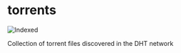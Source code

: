 torrents 
========
![Indexed](https://img.shields.io/badge/indexed-22147-blue)

Collection of torrent files discovered in the DHT network
